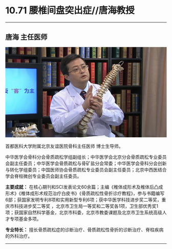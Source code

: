 # 10.71 腰椎间盘突出症//唐海教授

---

## 唐海 主任医师

![1682056248864](image/c10_071/1682056248864.png)

首都医科大学附属北京友谊医院骨科主任医师 博士生导师。

中华医学会骨科分会骨质疏松学组副组长；中华医学会北京分会骨质疏松专业委员会副主任委员；中华医学会骨质疏松与骨矿盐分会常委；中华医学会骨科分会创新与转化学组委员；中国医师协会骨质疏松专业委员会副主任委员；北京中西医结合学会脊柱微创专业委员会副主任委员。


**主要成就：** 在核心期刊和SCI发表论文60余篇；主编《椎体成形术及椎体后凸成形术》《椎体成形术规范治疗白皮书》《骨质疏松性骨折诊疗教程》，参与书籍编写6部；获国家发明专利8项和实用新型专利6项；获中华医学科技进步奖二等奖，重庆市科技进步奖二等奖 ，北京市卫生局一等奖和二等奖各1项，卫生部优秀奖1项；获国家自然科学基金，北京市科委，北京市教委课题及北京市卫生系统高级人才专项基金多项。


**专业特长：** 擅长骨质疏松症的诊断治疗、骨质疏松性骨折的诊断治疗、脊柱疾病的外科治疗。

---
